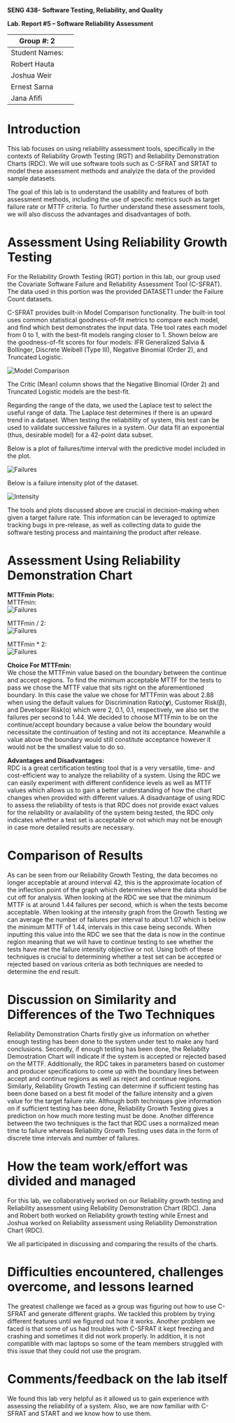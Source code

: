 **SENG 438- Software Testing, Reliability, and Quality**

**Lab. Report \#5 – Software Reliability Assessment**

| Group \#:   2    |   |
|-----------------|---|
| Student Names:  |   |
| Robert Hauta    |   |
| Joshua Weir     |   |
| Ernest Sarna    |   |
| Jana Afifi      |   |

# Introduction

This lab focuses on using reliability assessment tools, specifically in the contexts of Reliability Growth Testing (RGT) and Reliability Demonstration Charts (RDC). We will use software tools such as C-SFRAT and SRTAT to model these assessment methods and analyize the data of the provided sample datasets.

The goal of this lab is to understand the usability and features of both assessment methods, including the use of specific metrics such as target failure rate or MTTF criteria. To further understand these assessment tools, we will also discuss the advantages and disadvantages of both.

# Assessment Using Reliability Growth Testing 

For the Reliability Growth Testing (RGT) portion in this lab, our group used the Covariate Software Failure and Reliability Assessment Tool (C-SFRAT). The data used in this portion was the provided DATASET1 under the Failure Count datasets.

C-SFRAT provides built-in Model Comparison functionality. The built-in tool uses common statistical goodness-of-fit metrics to compare each model, and find which best demonstrates the input data. THe tool rates each model from 0 to 1, with the best-fit models ranging closer to 1. Shown below are the goodness-of-fit scores for four models: IFR Generalized Salvia & Bollinger, Discrete Weibell (Type III), Negative Binomial (Order 2), and Truncated Logistic.

![Model Comparison](media/modelcomp.jpg)<br>

The Critic (Mean) column shows that the Negative Binomial (Order 2) and Truncated Logistic models are the best-fit.

Regarding the range of the data, we used the Laplace test to select the useful range of data. The Laplace test determines if there is an upward trend in a dataset. When testing the reliabitility of system, this test can be used to validate successive failures in a system. Our data fit an exponential (thus, desirable model) for a 42-point data subset.

Below is a plot of failures/time interval with the predictive model included in the plot.

![Failures](media/failures.jpg)<br>

Below is a failure intensity plot of the dataset.

![Intensity](media/intensity.jpg)<br>

The tools and plots discussed above are crucial in decision-making when given a target failure rate. This information can be leveraged to optimize tracking bugs in pre-release, as well as collecting data to guide the software testing process and maintaining the product after release.

# Assessment Using Reliability Demonstration Chart 
<strong>MTTFmin Plots:</strong><br>
MTTFmin: <br>
![Failures](media/MTTFmin.png)<br>

MTTFmin / 2: <br>
![Failures](media/MTTFmin_half.png)<br>

MTTFmin * 2: <br>
![Failures](media/MTTFmin_double.png)<br>

<strong>Choice For MTTFmin:</strong><br>
We chose the MTTFmin value based on the boundary between the continue and accept regions. To find the minimum acceptable MTTF for the tests to pass we chose the MTTF value that sits right on the aforementioned boundary. In this case the value we chose for MTTFmin was about 2.88 when using the default values for Discrimination Ratio(𝞬), Customer Risk(β), and Developer Risk(ɑ) which were 2, 0.1, 0.1, respectively, we also set the failures per second to 1.44. We decided to choose MTTFmin to be on the continue/accept boundary because a value below the boundary would necessitate the continuation of testing and not its acceptance. Meanwhile a value above the boundary would still constitute acceptance however it would not be the smallest value to do so.

<strong>Advantages and Disadvantages:</strong><br>
RDC is a great certification testing tool that is a very versatile, time- and cost-efficient way to analyze the reliability of a system. Using the RDC we can easily experiment with different confidence levels as well as MTTF values which allows us to gain a better understanding of how the chart changes when provided with different values. A disadvantage of using RDC to assess the reliability of tests is that RDC does not provide exact values for the reliability or availability of the system being tested, the RDC only indicates whether a test set is acceptable or not which may not be enough in case more detailed results are necessary.

# 

# Comparison of Results
As can be seen from our Reliability Growth Testing, the data becomes no longer acceptable at around interval 42, this is the approximate location of the inflection point of the graph which determines where the data should be cut off for analysis. When looking at the RDC we see that the minimum MTTF is at around 1.44 failures per second, which is when the tests become acceptable. When looking at the intensity graph from the Growth Testing we can average the number of failures per interval to about 1.07 which is below the minimum MTTF of 1.44, intervals in this case being seconds. When inputting this value into the RDC we see that the data is now in the continue region meaning that we will have to continue testing to see whether the tests have met the failure intensity objective or not. Using both of these techniques is crucial to determining whether a test set can be accepted or rejected based on various criteria as both techniques are needed to determine the end result.

# Discussion on Similarity and Differences of the Two Techniques

Reliability Demonstration Charts firstly give us information on whether enough testing has been done to the system under test to make any hard conclusions. Secondly, if enough testing has been done, the Reliabilty Demostration Chart will indicate if the system is accepted or rejected based on the MTTF. Additionally, the RDC takes in parameters based on customer and producer specifications to come up with the boundary lines between accept and continue regions as well as reject and continue regions. Similarly, Reliability Growth Testing can determine if sufficient testing has been done based on a best fit model of the failure intensity and a given value for the target failure rate. Although both techniques give information on if sufficient testing has been done, Reliability Growth Testing gives a prediction on how much more testing must be done. Another difference between the two techniques is the fact that RDC uses a normalized mean time to failure whereas Reliability Growth Testing uses data in the form of discrete time intervals and number of failures.

# How the team work/effort was divided and managed

For this lab, we collaboratively worked on our Reliability growth testing and Reliability assessment using Reliability Demonstration Chart (RDC). 
Jana and Robert both worked on Reliability growth testing while Ernest and Joshua worked on Reliability assessment using Reliability Demonstration Chart (RDC). 

We all participated in discussing and comparing the results of the charts.


# Difficulties encountered, challenges overcome, and lessons learned
The greatest challenge we faced as a group was figuring out how to use C-SFRAT and generate different graphs. We tackled this problem by trying different features until we figured out how it works. Another problem we faced is that some of us had troubles with C-SFRAT it kept freezing and crashing and sometimes it did not work properly. In addition, it is not compatible with mac laptops so some of the team members struggled with this issue that they could not use the program. 
# Comments/feedback on the lab itself
We found this lab very helpful as it allowed us to gain experience with assessing the reliability of a system. Also, we are now familiar with C-SFRAT and START and we know how to use them.
